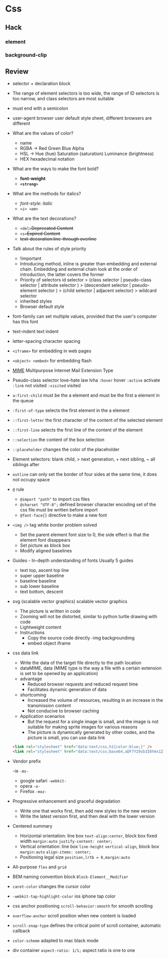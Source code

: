 # Css

## Hack

### element

<Element />

### background-clip

<BackgroundClip />

## Review

- selector + declaration block

- The range of element selectors is too wide, the range of ID selectors is too narrow, and class selectors are most suitable

- must end with a semicolon

- user-agent browser user default style sheet, different browsers are different

- What are the values ​​of color?

  - name
  - RGBA -> Red Green Blue Alpha
  - HSL -> Hue (hue) Saturation (saturation) Luminance (brightness)
  - HEX hexadecimal notation

- What are the ways to make the font bold?

  - <strong>font-weight</strong>
  - <strong>`<strong>`</strong>

- What are the methods for italics?

  - <em>font-style: italic</em>
  - <em>`<i> <em>`</em>

- What are the text decorations?

  - `<del>`<del>Deprecated Content</del>
  - `<s>`<s>Expired Content</s>
  - <s>text-decoration:line-through overline</s>

- Talk about the rules of style priority

  - !important
  - Introducing method, inline is greater than embedding and external chain. Embedding and external chain look at the order of introduction, the latter covers the former
  - Priority of selectors id selector > (class selector | pseudo-class selector | attribute selector ) > (descendant selector | pseudo-element selector ) > (child selector | adjacent selector) > wildcard selector
  - inherited styles
  - Browser default style

- font-family can set multiple values, provided that the user's computer has this font

- text-indent text indent

- letter-spacing character spacing

- `<iframe>` for embedding in web pages

- `<object> <embed>` for embedding flash

- [MIME](https://developer.mozilla.org/zh-CN/docs/Glossary/MIME_type) Multipurpose Internet Mail Extension Type

- Pseudo-class selector love-hate law lvha `:hover` hover `:active` activate `:link` not visited `:visited` visited

- `a:first-child` must be the a element and must be the first a element in the queue

- `:first-of-type` selects the first element in the a element

- `::first-letter` the first character of the content of the selected element

- `::first-line` selects the first line of the content of the element

- `::selection` the content of the box selection

- `::placeholder` changes the color of the placeholder

- Element selectors: blank child, \> next generation, \+ next sibling, \~ all siblings after

- `outline` can only set the border of four sides at the same time, it does not occupy space

- `@` rule

  - `@import "path"` to import css files
  - `@charset "UTF-8";` defined browser character encoding set of the css file must be written before import
  - `@font-face{}` directive to make a new font

- `<img />` tag white border problem solved

  - Set the parent element font size to 0, the side effect is that the element font disappears
  - Set picture as block box
  - Modify aligned baselines

- Guides - In-depth understanding of fonts Usually 5 guides

  - text top, ascent top line
  - super upper baseline
  - baseline baseline
  - sub lower baseline
  - text bottom, descent

- svg (scalable vector graphics) scalable vector graphics

  - The picture is written in code
  - Zooming will not be distorted, similar to python turtle drawing with code
  - Lightweight content
  - Instructions
    - Copy the source code directly -img backgroundimg
    - embed object iframe

- css data link

  - Write the data of the target file directly to the path location
  - dataMIME, data (MIME type is the way a file with a certain extension is set to be opened by an application)
  - advantage
    - Reduced browser requests and reduced request time
    - Facilitates dynamic generation of data
  - shortcoming
    - Increased the volume of resources, resulting in an increase in the transmission content
    - Not conducive to browser caching
  - Application scenarios
    - But the request for a single image is small, and the image is not suitable for making sprite images for various reasons
    - The picture is dynamically generated by other codes, and the picture is small, you can use data link

  ```html
  <link rel="stylesheet" href="data:text/css,h1{color:blue;}" />
  <link rel="stylesheet" href="data:text/css;base64,aDF7Y29sb3I6Ymx1ZTt9" />
  ```

- Vendor prefix

  -ie `-ms-`

  - google safari `-webkit-`
  - opera `-o-`
  - Firefox `-moz-`

- Progressive enhancement and graceful degradation

  - Write one that works first, then add new styles to the new version
  - Write the latest version first, and then deal with the lower version

- Centered summary

  - Horizontal orientation: line box `text-align:center`, block box fixed width `margin:auto` `justify-content: center;`
  - Vertical orientation: line box `line-height` `vertical-align`, block box `margin:auto` `align-items: center;`
  - Positioning legal size `position,lrtb = 0,margin:auto`

- All-purpose `flex` and `grid`

- BEM naming convention block `Block-Element__Modifier`

- `caret-color` changes the cursor color

- `-webkit-tap-highlight-color` ios iphone tap color

- css anchor positioning `scroll-behavior:smooth` for smooth scrolling

- `overflow-anchor` scroll position when new content is loaded

- `scroll-snap-type` defines the critical point of scroll container, automatic callback

- `color-scheme` adapted to mac black mode

- div container `aspect-ratio: 1/1;` aspect ratio is one to one
